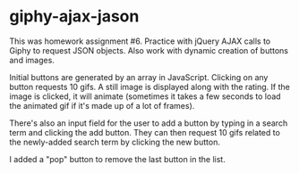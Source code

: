 # giphy-ajax-jason
This was homework assignment #6. Practice with jQuery AJAX calls to Giphy to request JSON objects. Also work with dynamic creation of buttons and images.

Initial buttons are generated by an array in JavaScript. Clicking on any button requests 10 gifs. A still image is displayed along with the rating. If the image is clicked, it will animate (sometimes it takes a few seconds to load the animated gif if it's made up of a lot of frames).

There's also an input field for the user to add a button by typing in a search term and clicking the add button. They can then request 10 gifs related to the newly-added search term by clicking the new button.

I added a "pop" button to remove the last button in the list.